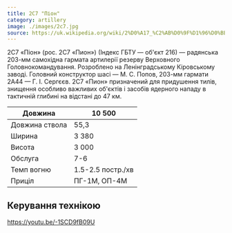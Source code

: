 ```yaml
---
title: 2С7 "Піон"
category: artillery
image: ./images/2c7.jpg
source: https://uk.wikipedia.org/wiki/2%D0%A17_%C2%AB%D0%9F%D1%96%D0%BE%D0%BD%C2%BB
---
```


2С7 «Піон» (рос. 2С7 «Пион») (Індекс ГБТУ — об'єкт 216) — радянська 203-мм самохідна гармата артилерії резерву Верховного Головнокомандування. Розроблено на Ленінградському Кіровському заводі. Головний конструктор шасі — М. С. Попов, 203-мм гармати 2А44 — Г. І. Сергєєв. 2С7 «Пион» призначений для придушення тилів, знищення особливо важливих об'єктів і засобів ядерного нападу в тактичній глибині на відстані до 47 км. 

Довжина |	10 500
------|------
Довжина ствола | 	55,3
Ширина |	3 380
Висота |	3 000
Обслуга |	7-6
Темп вогню |	1.5-2.5 постр./хв
Приціл |	ПГ-1М, ОП-4М

## Керування технікою

https://youtu.be/-1SCD9fB09U